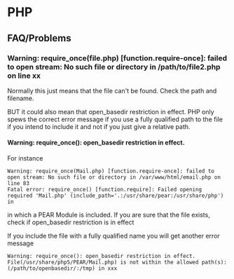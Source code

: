 # PHP #

## FAQ/Problems

### Warning: require_once(file.php) [function.require-once]: failed to open stream: No such file or directory in /path/to/file2.php on line xx 

Normally this just means that the file can't be found. Check the path and filename.

BUT it could also mean that open_basedir restriction in effect. PHP only spews the correct error message if you use a fully qualified path to the file if you intend to include it and not if you just give a relative path.

#### Warning: require_once(): open_basedir restriction in effect. ###

For instance

	Warning: require_once(Mail.php) [function.require-once]: failed to open stream: No such file or directory in /var/www/html/email.php on line 83	 
	Fatal error: require_once() [function.require]: Failed opening required 'Mail.php' (include_path='.:/usr/share/pear:/usr/share/php') in
	 
in which a PEAR Module is included. If you are sure that the file exists, check if open_basedir restriction is in effect	
	
If you include the file with a fully qualified name you will get another error message

	Warning: require_once(): open_basedir restriction in effect. File(/usr/share/php5/PEAR/Mail.php) is not within the allowed path(s): (/path/to/openbasedir/:/tmp) in xxx